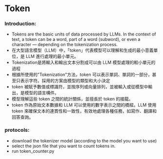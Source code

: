 # Token
### Introduction:
- Tokens are the basic units of data processed by LLMs. In the context of text, a token can be a word, part of a word (subword), or even a character — depending on the tokenization process.
- 在大型語言模型（LLM）中，「token」代表模型可以理解和生成的最小意義單位，是 LLM 進行處理的最小單元。
- Tokenization是將輸入和輸出文本分割成可以由 LLM 模型處理的較小單元的過程
- 根據所使用的"Tokenization"方法，token 可以表示單詞、單詞的一部分，甚至只表示字符。採用的方案由模型的類型和大小決定
- token 被賦予數值或標識符，並按序列或向量排列，並被輸入或從模型中輸出，是模型的語言構件。
- 模型理解這些 token 之間的統計關係，並擅長於 token 的接龍。
- token 作為原始文本數據和 LLM 可以使用的數字表示之間的橋樑。LLM 使用 token 來確保文本的連貫性和一致性，有效地處理各種任務，如寫作、翻譯和回答查詢。

### protocols:
- download the tokenizer model (according to the model you want to use)
- select the json file that you want to count tokens in.
- run token_counter.py
